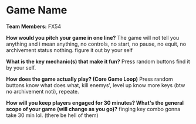 # Game Name

**Team Members:** FX54

**How would you pitch your game in one line?**
The game will not tell you anything and i mean anything, no controls, no start, no pause, no equit, no archivement status nothing. figure it out by your self 

**What is the key mechanic(s) that make it fun?**
Press random buttons find it by your self.

**How does the game actually play? (Core Game Loop)**
Press random buttons know what does what, kill enemys', level up know more keys (btw no archivement noti), repeate. 

**How will you keep players engaged for 30 minutes? What's the general scope of your game (will change as you go)?**
finging key combo gonna take 30 min lol. (there be hell of them)
